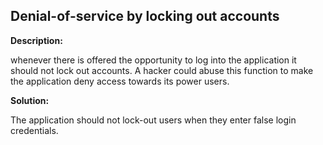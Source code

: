 
Denial-of-service by locking out accounts
-------

**Description:**

whenever there is offered the opportunity to log into the application it should not lock 
out accounts. A hacker could abuse this function to make the application deny access 
towards its power users.


**Solution:**

The application should not lock-out users when they enter false login credentials.
	